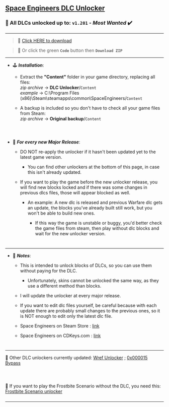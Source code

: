 ## [Space Engineers DLC Unlocker](https://github.com/Lamer87/Space_Engineers_DLC_unlocker#space-engineers-dlc-unlocker)

### 🚀 All DLCs unlocked up to: `v1.201` - *Most Wanted* ✔️

---
>💾 [Click HERE to download](https://github.com/Lamer87/Space_Engineers_DLC_unlocker/archive/refs/heads/main.zip)

>💾 Or click the green **`Code`** button then **`Download ZIP`**

<!-- >💾 Alternative download from Mega: [link]() -->

---
- 🕹️ ***Installation***:

  - Extract the **"Content"** folder in your game directory, replacing all files:  
*zip archive* -> **DLC Unlocker**/`Content`  
*example* -> C:\Program Files (x86)\Steam\steamapps\common\SpaceEngineers/`Content`  

  - A backup is included so you don't have to check all your game files from Steam:  
*zip archive* -> **Original backup**/`Content`  

[<img src="https://i.ibb.co/h7hwpbn/Empty-png.png" width="10"/>](https://github.com/Lamer87/Space_Engineers_DLC_unlocker#space-engineers-dlc-unlocker)
---
- 🔄 ***For every new Major Release***:

  - DO NOT re-apply the unlocker if it hasn't been updated yet to the latest game version.
    - You can find other unlockers at the bottom of this page, in case this isn't already updated.

  - If you want to play the game before the new unlocker release, you will find new blocks locked and if there was some changes in previous dlcs files, those will appear blocked as well.
    - An example: A new dlc is released and previous Warfare dlc gets an update, the blocks you've already built still work, but you won't be able to build new ones.

      - If this way the game is unstable or buggy, you'd better check the game files from steam, then play without dlc blocks and wait for the new unlocker version.

[<img src="https://i.ibb.co/h7hwpbn/Empty-png.png" width="10"/>](https://github.com/Lamer87/Space_Engineers_DLC_unlocker#space-engineers-dlc-unlocker)

---

- 📜 ***Notes***:

  - This is intended to unlock blocks of DLCs, so you can use them without paying for the DLC.

    - Unfortunately, skins cannot be unlocked the same way, as they use a different method than blocks.

  - I will update the unlocker at every major release.

  - If you want to edit dlc files yourself, be careful because with each update there are probably small changes to the previous ones, so it is NOT enough to edit only the latest dlc file.

  - Space Engineers on Steam Store : [link](https://store.steampowered.com/app/244850/Space_Engineers/)

  - Space Engineers on CDKeys.com : [link](https://www.cdkeys.com/catalogsearch/result/?q=space%20engineers)

[<img src="https://i.ibb.co/h7hwpbn/Empty-png.png" width="10"/>](https://github.com/Lamer87/Space_Engineers_DLC_unlocker#space-engineers-dlc-unlocker)

---

📌 Other DLC unlockers currently updated: [Wref Unlocker](https://github.com/wrefgtzweve/SpaceEngineersDLCUnlocker) ; [0x000015 Bypass](https://github.com/0x000015/SpaceEngineers-DLC-Bypass)  
<!-- Not updated: [AdrianOkay Unlocker](https://github.com/AdrianOkay/SpaceEngineersDLC-Unlocker) -->

[<img src="https://i.ibb.co/h7hwpbn/Empty-png.png" width="10"/>](https://github.com/Lamer87/Space_Engineers_DLC_unlocker#space-engineers-dlc-unlocker)
---
🧊 If you want to play the Frostbite Scenario without the DLC, you need this: [Frostbite Scenario unlocker](https://github.com/Lamer87/Space-Engineers-Frostbite-Scenario-Unlocker)  
[<img src="https://i.ibb.co/h7hwpbn/Empty-png.png" width="10"/>](https://github.com/Lamer87/Space_Engineers_DLC_unlocker#space-engineers-dlc-unlocker)

---


<!-- -->
<!-- Useless code to use occasionally:


# UPDATING - PLEASE WAIT!
# just few minutes and the unlocker is ready!
# or take a look at the other unlockers here:
## [Wref Unlocker](https://github.com/wrefgtzweve/SpaceEngineersDLCUnlocker) - or - [0x000015 Bypass](https://github.com/0x000015/SpaceEngineers-DLC-Bypass)
[<img src="https://i.ibb.co/h7hwpbn/Empty-png.png" width="300"/>](https://github.com/Lamer87/Space_Engineers_DLC_unlocker)

---
<fino all'inizio di questa riga, incollare tutto all'inizio del readme


img download button:
[<img src="https://i.ibb.co/JxM2nh7/Donwload-button-png-LITE.png" width="175"/>](https://github.com/Lamer87/Space_Engineers_DLC_unlocker/archive/refs/heads/main.zip)

img empty:
[<img src="https://i.ibb.co/h7hwpbn/Empty-png.png" width="10"/>](https://github.com/Lamer87/Space_Engineers_DLC_unlocker#space-engineers-dlc-unlocker)

img nfs-se most wanted:
[<img src="https://i.ibb.co/QMrP5yL/SEmw-lol.jpg" width="250"/>](https://youtu.be/dQw4w9WgXcQ)
(sorry for the link, lol)

square selector:
- [ ] \example

-->

